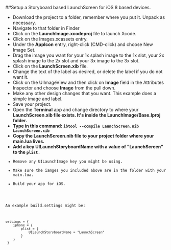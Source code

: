 ##Setup a Storyboard based LaunchScreen for iOS 8 based devices.
- Download the project to a folder, remember where you put it.  Unpack as necessary.
- Navigate to that folder in Finder
- Click on the <strong>LaunchImage.xcodeproj</strong> file to launch Xcode.
- Click on the Images.xcassets entry.
- Under the <strong>AppIcon</strong> entry, right-click (CMD-click) and choose New Image Set.
- Drag the image you want for your 1x splash image to the 1x slot, your 2x splash image to the 2x slot and your 3x image to the 3x slot.
- Click on the <strong>LaunchScreen.xib</strong> file.
- Change the text of the label as desired, or delete the label if you do not want it.
- Click on the UIImageView and then click on <strong>Image</strong> field in the Attributes Inspector and choose <strong>Image</strong> from the pull down.
- Make any other design changes that you want.  This example does a simple image and label.
- Save your project.
- Open the <strong>Terminal</strong> app and change directory to where your <strong>LaunchScreen.xib file exists. It's inside the LaunchImage/Base.lproj folder.
- Type in this command:  <code>ibtool --compile LaunchScreen.nib LaunchScreen.xib</code>
- Copy the LaunchScreen.nib file to your project folder where your main.lua lives.
- Add a key <strong>UILaunchStoryboardName</strong> with a value of <strong>"LaunchScreen"</strong> to the <code>plist</strong>.
- Remove any UILaunchImage key you might be using.
- Make sure the iamges you included above are in the folder with your main.lua.
- Build your app for iOS.

An example build.settings might be:

    settings = {
        iphone = {
    	    plist = {
                UILaunchStoryboardName = "LaunchScreen"
    	    }
    	}
     }

  

